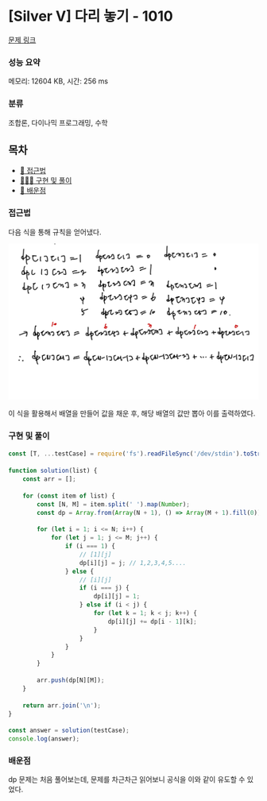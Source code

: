 # [Silver V] 다리 놓기 - 1010

[문제 링크](https://www.acmicpc.net/problem/1010)

### 성능 요약

메모리: 12604 KB, 시간: 256 ms

### 분류

조합론, 다이나믹 프로그래밍, 수학

## 목차

-   [🤔 접근법](#접근법)
-   [👨🏻‍💻 구현 및 풀이](#구현-및-풀이)
-   [🫢 배운점](#배운점)

### 접근법

다음 식을 통해 규칙을 얻어냈다.

<img src="./src/1010js.jpg" style="width:600px">

이 식을 활용해서 배열을 만들어 값을 채운 후, 해당 배열의 값만 뽑아 이를 출력하였다.

### 구현 및 풀이

```javascript
const [T, ...testCase] = require('fs').readFileSync('/dev/stdin').toString().trim().split('\n');

function solution(list) {
    const arr = [];

    for (const item of list) {
        const [N, M] = item.split(' ').map(Number);
        const dp = Array.from(Array(N + 1), () => Array(M + 1).fill(0));

        for (let i = 1; i <= N; i++) {
            for (let j = 1; j <= M; j++) {
                if (i === 1) {
                    // [1][j]
                    dp[i][j] = j; // 1,2,3,4,5....
                } else {
                    // [i][j]
                    if (i === j) {
                        dp[i][j] = 1;
                    } else if (i < j) {
                        for (let k = 1; k < j; k++) {
                            dp[i][j] += dp[i - 1][k];
                        }
                    }
                }
            }
        }

        arr.push(dp[N][M]);
    }

    return arr.join('\n');
}

const answer = solution(testCase);
console.log(answer);
```

### 배운점

dp 문제는 처음 풀어보는데, 문제를 차근차근 읽어보니 공식을 이와 같이 유도할 수 있었다.
